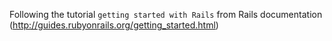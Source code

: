 Following the tutorial `getting started with Rails` from Rails documentation (http://guides.rubyonrails.org/getting_started.html)
